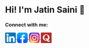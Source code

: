 # Hi! I'm Jatin Saini 👋

<h3 align="left">Connect with me: </h3>
<p align="left">
<a href="https://www.linkedin.com/in/jatin-saini-60a0a21a0/" target="blank">
  <img align="center" src="https://github.com/jatin-47/jatin-47/blob/main/Images/Social%20Icons/lin.png" alt="lin" width="35" />
</a>
<a href="https://www.facebook.com/jatin.saini.50159" target="blank">
  <img align="center" src="https://github.com/jatin-47/jatin-47/blob/main/Images/Social%20Icons/fb.png" alt="fb" width="35" />
</a>
  <a href="https://www.instagram.com/whistling_tongue/" target="blank">
  <img align="center" src="https://github.com/jatin-47/jatin-47/blob/main/Images/Social%20Icons/insta.png" alt="insta" width="35" />
</a>
  <a href="https://www.quora.com/profile/Jatin-Saini-65" target="blank">
  <img align="center" src="https://github.com/jatin-47/jatin-47/blob/main/Images/Social%20Icons/quora.png" alt="quora" width="35" />
</a>
</p>

